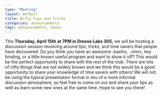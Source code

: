 ```yaml
---
type: "Meeting"
layout: default
title: Nifty Tips and Tricks
categories: announcements
tags: announcements, howto
---
```

This **Thursday, April 15th at 7PM in Dreese Labs 305,** we will be hosting a discussion session revolving around tips, tricks, and time savers that people have discovered. Do you think you have an awesome .bashrc, .vimrc, key binding, or a little known useful program and want to show it off? This would be the perfect opportunity to share with the rest of the club. There are lots of nifty things that are not widely known and we think this would be a good opportunity to share your knowledge of time savers with others! We will not be using the typical presentation format in lieu of a more informal discussion atmosphere, so feel free to come on out and share your tips as well as learn some new ones at the same time. Hope to see you there!
